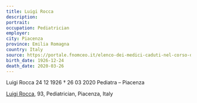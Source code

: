 ```yaml
---
title: Luigi Rocca
description: 
portrait: 
occupation: Pediatrician
employer: 
city: Piacenza
province: Emilia Romagna
country: Italy 
source: https://portale.fnomceo.it/elenco-dei-medici-caduti-nel-corso-dellepidemia-di-covid-19/
birth_date: 1926-12-24
death_date: 2020-03-26
---
```


Luigi Rocca 24 12 1926 † 26 03 2020
Pediatra – Piacenza

<a href="https://portale.fnomceo.it/elenco-dei-medici-caduti-nel-corso-dellepidemia-di-covid-19/">Luigi Rocca</a>, 93, Pediatrician, Piacenza, Italy
